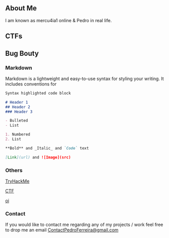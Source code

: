 ## About Me

I am known as mercu4ia1 online & Pedro in real life.

## CTFs


## Bug Bouty


### Markdown

Markdown is a lightweight and easy-to-use syntax for styling your writing. It includes conventions for

```markdown
Syntax highlighted code block

# Header 1
## Header 2
### Header 3

- Bulleted
- List

1. Numbered
2. List

**Bold** and _Italic_ and `Code` text

[Link](url) and ![Image](src)
```

### Others

[TryHackMe](https://tryhackme.com/p/mercu4ia1)

[CTF](https://pedroferreira97.github.io/CTF/)

[oi](https://pedroferreira97.github.io/CTF/test/test2.md)

### Contact

If you would like to contact me regarding any of my projects / work feel free to drop me an email 
ContactPedroFerreira@gmail.com



